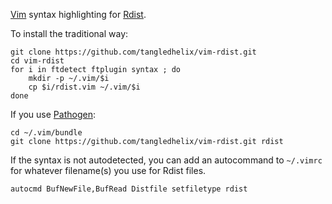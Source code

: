
[Vim][] syntax highlighting for [Rdist][].

To install the traditional way:

	git clone https://github.com/tangledhelix/vim-rdist.git
	cd vim-rdist
	for i in ftdetect ftplugin syntax ; do
		mkdir -p ~/.vim/$i
		cp $i/rdist.vim ~/.vim/$i
	done

If you use [Pathogen][]:

	cd ~/.vim/bundle
	git clone https://github.com/tangledhelix/vim-rdist.git rdist

If the syntax is not autodetected, you can add an autocommand to `~/.vimrc`
for whatever filename(s) you use for Rdist files.

	autocmd BufNewFile,BufRead Distfile setfiletype rdist

[vim]: http://www.vim.org/
[rdist]: http://www.magnicomp.com/products/rdist/rdist.shtml
[pathogen]: https://github.com/tpope/vim-pathogen

